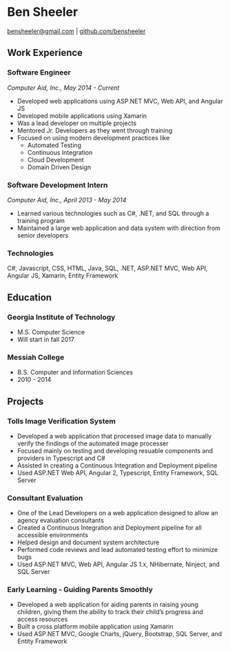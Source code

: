 # Ben Sheeler
[bensheeler@gmail.com](mailto:bensheeler@gmail.com) |
[github.com/bensheeler](https://www.github.com/bensheeler)

## Work Experience
### Software Engineer
*Computer Aid, Inc., May 2014 - Current*
* Developed web applications using ASP.NET MVC, Web API, and Angular JS
* Developed mobile applications using Xamarin
* Was a lead developer on multiple projects
* Mentored Jr. Developers as they went through training
* Focused on using modern development practices like
  * Automated Testing
  * Continuous Integration
  * Cloud Development
  * Domain Driven Design
  
### Software Development Intern
*Computer Aid, Inc., April 2013 - May 2014*
* Learned various technologies such as C#, .NET, and SQL through a training program
* Maintained a large web application and data system with direction from senior developers

### Technologies
C#, Javascript, CSS, HTML, Java, SQL, .NET, ASP.NET MVC, Web API, Angular JS, Xamarin, Entity Framework

## Education
### Georgia Institute of Technology
* M.S. Computer Science
* Will start in fall 2017

### Messiah College
* B.S. Computer and Information Sciences
* 2010 - 2014

## Projects
### Tolls Image Verification System
* Developed a web application that processed image data to manually verify the findings of the automated image processer 
* Focused mainly on testing and developing resuable components and providers in Typescript and C#
* Assisted in creating a Continuous Integration and Deployment pipeline
* Used ASP.NET Web API, Angular 2, Typescript, Entity Framework, SQL Server

### Consultant Evaluation
* One of the Lead Developers on a web application designed to allow an agency evaluation consultants
* Created a Continuous Integration and Deployment pipeline for all accessible environments
* Helped design and document system architecture
* Performed code reviews and lead automated testing effort to minimize bugs
* Used ASP.NET MVC, Web API, Angular JS 1.x, NHibernate, Ninject, and SQL Server

### Early Learning - Guiding Parents Smoothly
* Developed a web application for aiding parents in raising young children, giving them the ability to track their child’s progress and access resources
* Built a cross platform mobile application using Xamarin
*	Used ASP.NET MVC, Google Charts, jQuery, Bootstrap, SQL Server, and Entity Framework

<style>
.markdown-body {
    box-shadow: 0px 0px 5px grey;
    padding: 10px;
}
</style>
